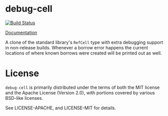 # debug-cell

[![Build Status](https://travis-ci.org/alexcrichton/debug-cell.svg?branch=master)](https://travis-ci.org/alexcrichton/debug-cell)

[Documentation](http://alexcrichton.com/debug-cell)

A clone of the standard library's `RefCell` type with extra debugging support in
non-release builds. Whenever a borrow error happens the current locations of
where known borrows were created will be printed out as well.

# License

`debug-cell` is primarily distributed under the terms of both the MIT license and
the Apache License (Version 2.0), with portions covered by various BSD-like
licenses.

See LICENSE-APACHE, and LICENSE-MIT for details.
